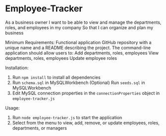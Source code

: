 # Employee-Tracker

As a business owner I want to be able to view and manage the departments, roles, and employees in my company So that I can organize and plan my business

Minimum Requirements: Functional application GitHub repository with a unique name and a README describing the project. The command-line application should allow users to: Add departments, roles, employees View departments, roles, employees Update employee roles

Installation:
1. Run `npm install` to install all dependencies
2. Run `schema.sql` in MySQLWorkbench
(Optional) Run `seeds.sql` in MySQLWorkbench
3. Edit MySQL connection properties in the `connectionProperties` object in `employee-tracker.js`

Usage:
1. Run `node employee-tracker.js` to start the application
2. Select from the menu to view, add, remove, or update employees, roles, departments, or managers

   